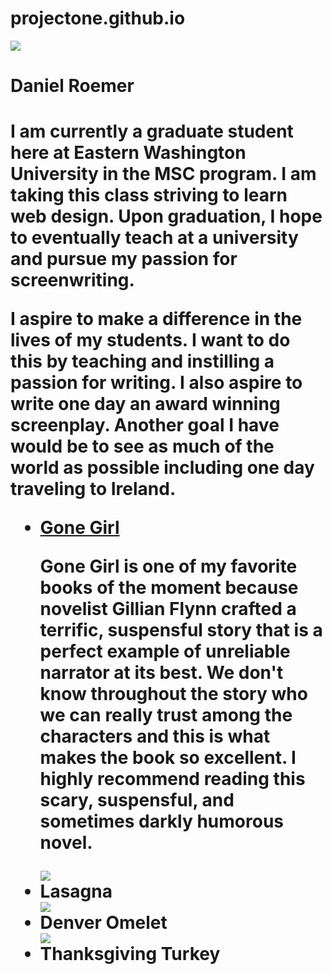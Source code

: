 # projectone.github.io
<img src="http://www.jazzseaside.com/images/SEASIDESIGN.jpg" />

<h1> Daniel Roemer <h1>

<p> I am currently a graduate student here at Eastern Washington University in the MSC program. I am taking this class striving to learn web design. Upon graduation, I hope to eventually teach at a university and pursue my passion for screenwriting.</p>

<p> I aspire to make a difference in the lives of my students. I want to do this by teaching and instilling a passion for writing. I also aspire to write one day an award winning screenplay. Another goal I have would be to see as much of the world as possible including one day traveling to Ireland. </p>

<ul>

<li><a
href="https://www.amazon.com/Gone-Girl-Gillian-Flynn/dp/0307588378/ref=sr_1_1?ie=UTF8&qid=1476047972&sr=8-1&keywords=gone+girl+novel">Gone Girl</a></li>
<p> Gone Girl is one of my favorite books of the moment because novelist Gillian Flynn crafted a terrific, suspensful story that is a perfect example of unreliable narrator at its best. We don't know throughout the story who we can really trust among the characters and this is what makes the book so excellent. I highly recommend reading this scary, suspensful, and sometimes darkly humorous novel. </p>

<img src="http://www.bonappetit.com/wp-content/uploads/2013/09/squash-and-broccoli-rabe-lasagna-620x395.jpg" />
<li> Lasagna </li>

<img src="http://www.egglandsbest.com/wp-content/uploads/2014/09/Denver_Omelet.jpg" />
<li> Denver Omelet</li>

<img src="http://foodnetwork.sndimg.com/content/dam/images/food/fullset/2011/10/5/0/FNM_110111-Mix-And-Match-035_s4x3.jpg" />
<li> Thanksgiving Turkey</li>
